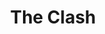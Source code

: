 ---
title: "The Clash"
summary: "The Clash were an English rock band formed in London in 1976 who were key players in the original wave of British punk rock. Billed as \"The Only Band That Matters\", they also contributed to the post-punk and new wave movements that emerged in the wake of punk and employed elements of a variety of genres including reggae, dub, funk, ska, and rockabilly. For most of their recording career, the Clash consisted of lead vocalist and rhythm guitarist Joe Strummer, lead guitarist and vocalist Mick Jones, bassist Paul Simonon, and drummer Nicky \"Topper\" Headon. Headon left the group in 1982 due to internal friction surrounding his increasing heroin addiction. Further internal friction led to Jones' departure the following year. The group continued with new members, but finally disbanded in early 1986.
The Clash achieved critical and commercial success in the United Kingdom with the release of their self-titled debut album, The Clash and their second album, Give 'Em Enough Rope . Their experimental third album, London Calling, released in the UK in December 1979, earned them popularity in the United States when it was released there the following month. A decade later, Rolling Stone named it the best album of the 1980s. Following continued musical experimentation on their fourth album, Sandinista! , the band reached new heights of success with the release of Combat Rock , which spawned the US top 10 hit \"Rock the Casbah\", helping the album to achieve a 2× Platinum certification there. A final album, Cut the Crap, was released in 1985 with a new lineup, and a few weeks later, the band broke up.In January 2003, shortly after the death of Joe Strummer, the band—including original drummer Terry Chimes—were inducted into the Rock and Roll Hall of Fame. In 2004, Rolling Stone ranked the Clash number 28 on its list of the \"100 Greatest Artists of All Time\"."
image: "the-clash.jpg"
apple_music_artist_url: "https://music.apple.com/gb/artist/the-clash/522000"
wikipedia_url: "https://en.wikipedia.org/wiki/The_Clash"
---